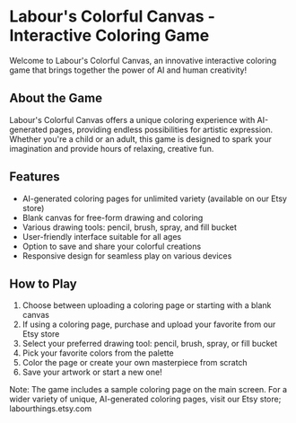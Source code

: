 # Labour's Colorful Canvas - Interactive Coloring Game

Welcome to Labour's Colorful Canvas, an innovative interactive coloring game that brings together the power of AI and human creativity!

## About the Game

Labour's Colorful Canvas offers a unique coloring experience with AI-generated pages, providing endless possibilities for artistic expression. Whether you're a child or an adult, this game is designed to spark your imagination and provide hours of relaxing, creative fun.

## Features

- AI-generated coloring pages for unlimited variety (available on our Etsy store)
- Blank canvas for free-form drawing and coloring
- Various drawing tools: pencil, brush, spray, and fill bucket
- User-friendly interface suitable for all ages
- Option to save and share your colorful creations
- Responsive design for seamless play on various devices

## How to Play

1. Choose between uploading a coloring page or starting with a blank canvas
2. If using a coloring page, purchase and upload your favorite from our Etsy store
3. Select your preferred drawing tool: pencil, brush, spray, or fill bucket
4. Pick your favorite colors from the palette
5. Color the page or create your own masterpiece from scratch
6. Save your artwork or start a new one!

Note: The game includes a sample coloring page on the main screen. For a wider variety of unique, AI-generated coloring pages, visit our Etsy store; 
labourthings.etsy.com
